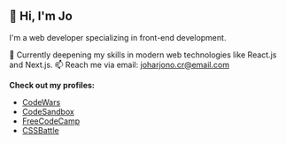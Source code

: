 ## 👋 Hi, I'm Jo

I'm a web developer specializing in front-end development.

🌱 Currently deepening my skills in modern web technologies like React.js and Next.js.
📫 Reach me via email: [joharjono.cr@email.com](mailto:joharjono.cr@email.com)

**Check out my profiles:**
- [CodeWars](https://www.codewars.com/users/joharjonocr)
- [CodeSandbox](https://codesandbox.io/u/joharjono)
- [FreeCodeCamp](https://www.freecodecamp.org/fcc6528de24-19fc-4fac-8a9d-8c7fa2c8419c)
- [CSSBattle](https://cssbattle.dev/player/joharjono)


